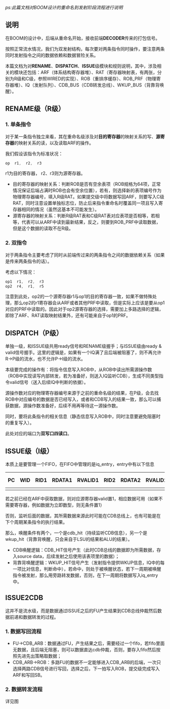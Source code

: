 *ps:此篇文档对BOOM设计的重命名到发射阶段流程进行说明*



## 说明

在BOOM的设计中，后端从重命名开始，接收前端**DECODER**传来的打包信号。

按照正常流水情况，我们为双发射结构，每次要对两条指令同时操作，要注意两条同时发射指令之间的数据依赖和数据冒险关系。

本篇文档为对**RENAME**、**DISPATCH**、**ISSUE**级模块和规则说明，其中，涉及相关的模块还包括：ARF（体系结构寄存器堆）、RAT（寄存器映射表，有两张，分别为R级和C级，参照WIRED的实现）、ROB（重排序缓存）、ROB_PRF（物理寄存器堆）、IQ（发射队列）、CDB_BUS（CDB转发总线）、WKUP_BUS（背靠背唤醒）。



## RENAME级（R级）

### 1. 单条指令

对于某一条指令独立来看，其在重命名级涉及对**目的寄存器**的映射关系的写、**源寄存器**的映射关系的读，以及读取ARF的操作。

我们假设该指令为标准状况：

```asm
op  r1,  r2,  r3
```

r1为目的寄存器， r2、r3则为源寄存器。

* 目的寄存器的映射关系：判断ROB是否有空余表项（ROB规格为64项，正常情况保证后端占满时ROB也会有空余位置），若有，则选择新的表项编号作为物理寄存器编号，填入R级RAT。如果提交级中将数据写回ARF，则要写入C级RAT，同时注意设置单独标志位，防止后来指令重命名时覆盖同一项且写入寄存器相同的情况（虽然这基本不可能发生）。
* 源寄存器的映射关系：判断R级RAT表和C级RAT表对应表项是否相等，若相等，代表可以从ARF中读到最新结果，反之，则要到ROB_PRF中读取数据，但是这个数据的读取不在R级。

### 2. 双指令

对于两条指令主要考虑了同时从前端传过来的两条指令之间的数据依赖关系（如果是传来两条指令的话）。

考虑以下情况：

```asm
op1  r1,  r2,  r3
op2  r4,  r1,  r5
```

注意到此处，op2的一个源寄存器r1与op1的目的寄存器一致，如果不做特殊处理，那么op2的r1寄存器会从ARF或者其他PRF中读取，但是实际上应该是要从op1对应的PRF中读取的。因此对于op2源寄存器的选择，需要加上多路选择的逻辑，即除了ARF、RAT读取映射结果外，还有可能来自于op1的PRF。



## DISPATCH（P级）

单独一级，和ISSUE级共用ready信号和RENAME级握手；与ISSUE级由ready & valid信号握手。这里的逻辑是，如果有一个IQ满了且后端被阻塞了，则不再允许 R->P级的流水，也不允许P->I级的流水。

本级要完成的操作有：将指令信息写入ROB中，从ROB中读出所需源操作数（ROB中实现读写内部转发，若为准备好，则送入IQ监听CDB），生成不同类型指令valid信号（送入后续IQ中判断的依据）。

源操作数对应的物理寄存器编号来源于之前的重命名级的结果，在P级，会去找ROB中对应编号的数据是否已经写入，或者和CDB写入的结果一致，那么可以捕获数据，源操作数准备好，后续不用再等待这一源操作数。

同时，要将此条指令的相关信息（静态信息写入ROB中，同时注意要避免阻塞时的重复写入）。

此处对应的端口为**双写口四读口**。



## ISSUE级（I级）

本质上是要管理一个FIFO，在FIFO中管理的是iq_entry，entry中有以下信息

| PC   | WID  | RID1 | RDATA1 | RVALID1 | RID2 | RDATA2 | RVALID2 | WKUP SRC | INST VALID | EXC INFORM | OHTER INFORM |
| ---- | ---- | ---- | ------ | ------- | ---- | ------ | ------- | -------- | ---------- | ---------- | ------------ |
|      |      |      |        |         |      |        |         |          |            |            |              |

若之前已经在ARF中获取数据，则对应源寄存器valid置1，相应数据可用（如果不需要寄存器，例如数据为立即数型，则无条件置1）

否则，监听后面的数据，其所需数据来源此时可能在CDB总线上，也有可能是在下个周期某条指令的执行结果。

那么，唤醒条件有两个，一个是cdb_hit（持续监听CDB信息），另一个是wkup_hit（背靠背唤醒，只会来自于LSU的结果和ALU的结果）。

* CDB唤醒逻辑：CDB_HIT信号产生（此时CDB总线的数据即为所需数据，存入source data，后续发射之后使用该表项里的数据）；
* 背靠背唤醒逻辑：WKUP_HIT信号产生（发射指令提供WKUP信息，IQ中的每一项比对信息，判断命中），若命中，则处于被唤醒状态，若下一周期被唤醒指令被发射，那么用旁路转发数据，否则，在下一周期将数据写入iq_entry中。



## ISSUE2CDB

这并不是流水级，而是数据通过ISSUE之后的FU产生结果到CDB总线仲裁然后数据前递和数据转发的过程。

### 1. 数据写回流程

* FU->CDB_ARB：数据通过FU，产生结果之后，需要经过一个fifo，若fifo里面无数据，且后端无阻塞，则可以数据直达cdb仲裁，否则，要存入fifo然后按照先进先出策略取数据；
* CDB_ARB->ROB：多路FU的数据不一定能够进入CDB_ARB的后端，一次只选择两路CDB信号进行写回，选择之后，下一拍写入ROB，提交级完成写入ARF和写回SB。

### 2. 数据转发流程

详见图